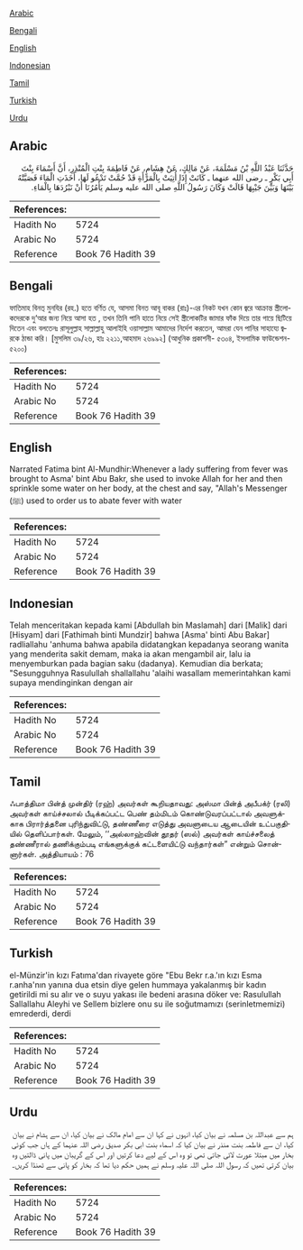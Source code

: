 [Arabic](#arabic)

[Bengali](#bengali)

[English](#english)

[Indonesian](#indonesian)

[Tamil](#tamil)

[Turkish](#turkish)

[Urdu](#urdu)

## Arabic


<div dir="rtl" lang="ar" style={{fontSize:'larger',backgroundColor:'#f8f9fa',padding:20}}>
حَدَّثَنَا عَبْدُ اللَّهِ بْنُ مَسْلَمَةَ، عَنْ مَالِكٍ، عَنْ هِشَامٍ، عَنْ فَاطِمَةَ بِنْتِ الْمُنْذِرِ، أَنَّ أَسْمَاءَ بِنْتَ أَبِي بَكْرٍ ـ رضى الله عنهما ـ كَانَتْ إِذَا أُتِيَتْ بِالْمَرْأَةِ قَدْ حُمَّتْ تَدْعُو لَهَا، أَخَذَتِ الْمَاءَ فَصَبَّتْهُ بَيْنَهَا وَبَيْنَ جَيْبِهَا قَالَتْ وَكَانَ رَسُولُ اللَّهِ صلى الله عليه وسلم يَأْمُرُنَا أَنْ نَبْرُدَهَا بِالْمَاءِ‏.‏
</div>
<div style={{backgroundColor:'#f8f9fa',padding:20, marginBottom: 10}}><table> <thead> <tr> <th>References:</th> <th></th> </tr> </thead> <tbody><tr><td>Hadith No</td><td>5724</td></tr><tr><td>Arabic No</td><td>5724</td></tr><tr><td>Reference</td><td>Book 76 Hadith 39</td></tr></tbody></table></div>

## Bengali


<div dir="ltr" lang="bn" style={{fontSize:'larger',backgroundColor:'#f8f9fa',padding:20}}>
ফাতিমাহ বিনত্ মুনযির (রহ.) হতে বর্ণিত যে, আসমা বিনত আবূ বাকর (রাঃ)-এর নিকট যখন কোন জ্বরে আক্রান্ত স্ত্রীলোকদেরকে দু‘আর জন্য নিয়ে আসা হত , তখন তিনি পানি হাতে নিয়ে সেই স্ত্রীলোকটির জামার ফাঁক দিয়ে তার গায়ে ছিটিয়ে দিতেন এবং বলতেনঃ রাসূলুল্লাহ সাল্লাল্লাহু আলাইহি ওয়াসাল্লাম আমাদের নির্দেশ করতেন, আমরা যেন পানির সাহায্যে জ্বরকে ঠান্ডা করি। [মুসলিম ৩৯/২৬, হাঃ ২২১১,আহমাদ ২৬৯৯২] (আধুনিক প্রকাশনী- ৫৩০৪, ইসলামিক ফাউন্ডেশন- ৫২০০)
</div>
<div style={{backgroundColor:'#f8f9fa',padding:20, marginBottom: 10}}><table> <thead> <tr> <th>References:</th> <th></th> </tr> </thead> <tbody><tr><td>Hadith No</td><td>5724</td></tr><tr><td>Arabic No</td><td>5724</td></tr><tr><td>Reference</td><td>Book 76 Hadith 39</td></tr></tbody></table></div>

## English


<div dir="ltr" lang="en" style={{fontSize:'larger',backgroundColor:'#f8f9fa',padding:20}}>
Narrated Fatima bint Al-Mundhir:Whenever a lady suffering from fever was brought to Asma' bint Abu Bakr, she used to invoke Allah for her and then sprinkle some water on her body, at the chest and say, "Allah's Messenger (ﷺ) used to order us to abate fever with water
</div>
<div style={{backgroundColor:'#f8f9fa',padding:20, marginBottom: 10}}><table> <thead> <tr> <th>References:</th> <th></th> </tr> </thead> <tbody><tr><td>Hadith No</td><td>5724</td></tr><tr><td>Arabic No</td><td>5724</td></tr><tr><td>Reference</td><td>Book 76 Hadith 39</td></tr></tbody></table></div>

## Indonesian


<div dir="ltr" lang="id" style={{fontSize:'larger',backgroundColor:'#f8f9fa',padding:20}}>
Telah menceritakan kepada kami [Abdullah bin Maslamah] dari [Malik] dari [Hisyam] dari [Fathimah binti Mundzir] bahwa [Asma' binti Abu Bakar] radliallahu 'anhuma bahwa apabila didatangkan kepadanya seorang wanita yang menderita sakit demam, maka ia akan mengambil air, lalu ia menyemburkan pada bagian saku (dadanya). Kemudian dia berkata; "Sesungguhnya Rasulullah shallallahu 'alaihi wasallam memerintahkan kami supaya mendinginkan dengan air
</div>
<div style={{backgroundColor:'#f8f9fa',padding:20, marginBottom: 10}}><table> <thead> <tr> <th>References:</th> <th></th> </tr> </thead> <tbody><tr><td>Hadith No</td><td>5724</td></tr><tr><td>Arabic No</td><td>5724</td></tr><tr><td>Reference</td><td>Book 76 Hadith 39</td></tr></tbody></table></div>

## Tamil


<div dir="ltr" lang="ta" style={{fontSize:'larger',backgroundColor:'#f8f9fa',padding:20}}>
ஃபாத்திமா பின்த் முன்திர் (ரஹ்) அவர்கள் கூறியதாவது: அஸ்மா பின்த் அபீபக்ர் (ரலி) அவர்கள் காய்ச்சலால் பீடிக்கப்பட்ட பெண் தம்மிடம் கொண்டுவரப்பட்டால் அவளுக்காக பிரார்த்தனை புரிந்துவிட்டு, தண்ணீரை எடுத்து அவளுடைய ஆடையின் உட்பகுதியில் தெளிப்பார்கள். மேலும், ‘‘அல்லாஹ்வின் தூதர் (ஸல்) அவர்கள் காய்ச்சலைத் தண்ணீரால் தணிக்கும்படி எங்களுக்குக் கட்டளையிட்டு வந்தார்கள்” என்றும் சொன்னார்கள். அத்தியாயம் : 76
</div>
<div style={{backgroundColor:'#f8f9fa',padding:20, marginBottom: 10}}><table> <thead> <tr> <th>References:</th> <th></th> </tr> </thead> <tbody><tr><td>Hadith No</td><td>5724</td></tr><tr><td>Arabic No</td><td>5724</td></tr><tr><td>Reference</td><td>Book 76 Hadith 39</td></tr></tbody></table></div>

## Turkish


<div dir="ltr" lang="tr" style={{fontSize:'larger',backgroundColor:'#f8f9fa',padding:20}}>
el-Münzir'in kızı Fatıma'dan rivayete göre "Ebu Bekr r.a.'ın kızı Esma r.anha'nın yanına dua etsin diye gelen hummaya yakalanmış bir kadın getirildi mi su alır ve o suyu yakası ile bedeni arasına döker ve: Rasulullah Sallallahu Aleyhi ve Sellem bizlere onu su ile soğutmamızı (serinletmemizi) emrederdi, derdi
</div>
<div style={{backgroundColor:'#f8f9fa',padding:20, marginBottom: 10}}><table> <thead> <tr> <th>References:</th> <th></th> </tr> </thead> <tbody><tr><td>Hadith No</td><td>5724</td></tr><tr><td>Arabic No</td><td>5724</td></tr><tr><td>Reference</td><td>Book 76 Hadith 39</td></tr></tbody></table></div>

## Urdu


<div dir="rtl" lang="ur" style={{fontSize:'larger',backgroundColor:'#f8f9fa',padding:20}}>
ہم سے عبداللہ بن مسلمہ نے بیان کیا، انہوں نے کہا ان سے امام مالک نے بیان کیا، ان سے ہشام نے بیان کیا، ان سے فاطمہ بنت منذر نے بیان کیا کہ اسماء بنت ابی بکر صدیق رضی اللہ عنہما کے ہاں جب کوئی بخار میں مبتلا عورت لائی جاتی تھی تو وہ اس کے لیے دعا کرتیں اور اس کے گریبان میں پانی ڈالتیں وہ بیان کرتی تھیں کہ رسول اللہ صلی اللہ علیہ وسلم نے ہمیں حکم دیا تھا کہ بخار کو پانی سے ٹھنڈا کریں۔
</div>
<div style={{backgroundColor:'#f8f9fa',padding:20, marginBottom: 10}}><table> <thead> <tr> <th>References:</th> <th></th> </tr> </thead> <tbody><tr><td>Hadith No</td><td>5724</td></tr><tr><td>Arabic No</td><td>5724</td></tr><tr><td>Reference</td><td>Book 76 Hadith 39</td></tr></tbody></table></div>